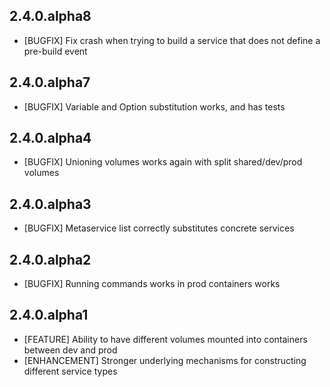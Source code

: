 ## 2.4.0.alpha8

* [BUGFIX] Fix crash when trying to build a service that does not define a pre-build event

## 2.4.0.alpha7

* [BUGFIX] Variable and Option substitution works, and has tests

## 2.4.0.alpha4

* [BUGFIX] Unioning volumes works again with split shared/dev/prod volumes

## 2.4.0.alpha3

* [BUGFIX] Metaservice list correctly substitutes concrete services

## 2.4.0.alpha2

* [BUGFIX] Running commands works in prod containers works

## 2.4.0.alpha1

* [FEATURE] Ability to have different volumes mounted into containers between dev and prod
* [ENHANCEMENT] Stronger underlying mechanisms for constructing different service types
